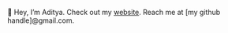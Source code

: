 👋 Hey, I’m Aditya. Check out my [website](https://adityatadimeti.github.io). Reach me at [my github handle]@gmail.com.

<!---
adityatadimeti/adityatadimeti is a ✨ special ✨ repository because its `README.md` (this file) appears on your GitHub profile.
You can click the Preview link to take a look at your changes.
--->
